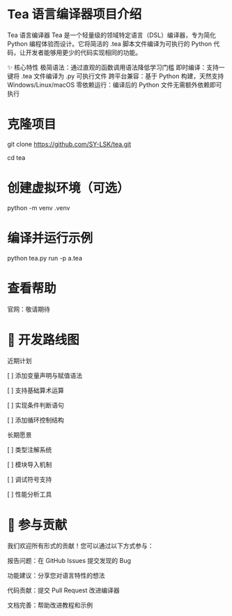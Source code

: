 # Tea 语言编译器项目介绍
Tea 语言编译器
Tea 是一个轻量级的领域特定语言（DSL）编译器，专为简化 Python 编程体验而设计。它将简洁的 .tea 脚本文件编译为可执行的 Python 代码，让开发者能够用更少的代码实现相同的功能。

✨ 核心特性
极简语法：通过直观的函数调用语法降低学习门槛
即时编译：支持一键将 .tea 文件编译为 .py 可执行文件
跨平台兼容：基于 Python 构建，天然支持 Windows/Linux/macOS
零依赖运行：编译后的 Python 文件无需额外依赖即可执行

# 克隆项目
git clone https://github.com/SY-LSK/tea.git

cd tea

# 创建虚拟环境（可选）
python -m venv .venv

# 编译并运行示例
python tea.py run -p a.tea

# 查看帮助
官网：敬请期待

# 🎯 开发路线图
近期计划

[ ] 添加变量声明与赋值语法

[ ] 支持基础算术运算

[ ] 实现条件判断语句

[ ] 添加循环控制结构

长期愿景

[ ] 类型注解系统

[ ] 模块导入机制

[ ] 调试符号支持

[ ] 性能分析工具

# 🤝 参与贡献
我们欢迎所有形式的贡献！您可以通过以下方式参与：

报告问题：在 GitHub Issues 提交发现的 Bug

功能建议：分享您对语言特性的想法

代码贡献：提交 Pull Request 改进编译器

文档完善：帮助改进教程和示例
